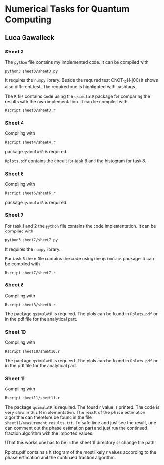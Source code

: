 # Numerical Tasks for Quantum Computing 
## Luca Gawalleck

### Sheet 3
The `python` file contains my implemented code. It can be compiled with

```python3 sheet3/sheet3.py```

It requires the `numpy` library. Beside the required test $\mathrm{CNOT}_{12}\mathrm{H}_1|00\rangle$ 
it shows also different test. The required one is highlighted with hashtags.

The `R` file contains code using the `qsimulatR` package for comparing the results 
with the own implementation. It can be compiled with

```Rscript sheet3/sheet3.r```


### Sheet 4
Compiling with

```Rscript sheet4/sheet4.r```

package `qsimulatR` is required.

```Rplots.pdf``` contains the circuit for task 6 and the histogram for task 8.


### Sheet 6
Compiling with

```Rscript sheet6/sheet6.r```

package `qsimulatR` is required.


### Sheet 7
For task 1 and 2 the `python` file contains the code implementation. It can be compiled with

```python3 sheet7/sheet7.py```

It requires the `numpy` library.

For task 3 the `R` file contains the code using the `qsimulatR` package. It can be compiled with

```Rscript sheet7/sheet7.r```


### Sheet 8
Compiling with

```Rscript sheet8/sheet8.r``` 

The package `qsimulatR` is required. The plots can be found in `Rplots.pdf` or in the
pdf file for the analytical part.

### Sheet 10
Compiling with

```Rscript sheet10/sheet10.r```

The package `qsimulatR` is required. The plots can be found in `Rplots.pdf` or in the
pdf file for the analytical part.


### Sheet 11
Compiling with

```Rscript sheet11/sheet11.r```

The package `qsimulatR` is required. The found r value is printed. 
The code is very slow in this R implementation. The result of the phase estimation algorithm can therefore be found in the file `sheet11/measurement_results.txt`. To safe time and just see the result, one can comment out the phase estimation part and just run the continued fraction algorithm with the imported values. 

!That this works one has to be in the sheet 11 directory or change the path!

Rplots.pdf contains a histogram of the most likely r values according to the phase estimation and the continued fraction algorithm. 
